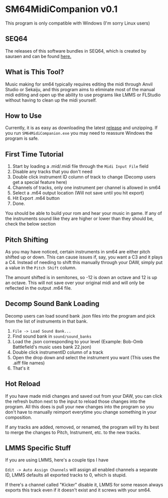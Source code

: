 # SM64MidiCompanion v0.1
This program is only compatible with Windows (I'm sorry Linux users)

## SEQ64
The releases of this software bundles in SEQ64, which is created by sauraen and can be found [here.](https://github.com/sauraen/seq64)

## What is This Tool?
Music making for sm64 typically requires editing the midi through Anvil Studio or Sekaiju, and this program aims to eliminate most of the manual midi editing 
and open up the ability to use programs like LMMS or FLStudio without having to clean up the midi yourself.

## How to Use
Currently, it is as easy as downloading the latest [release](https://github.com/Bitlytic/SM64MidiCompanion/releases) and unzipping. If you run `SM64MidiCompanion.exe`
you may need to reassure Windows the program is safe. 

## First Time Tutorial
1. Start by loading a .mid/.midi file through the `Midi Input File` field
2. Disable any tracks that you don't need
3. Double click instrument ID column of track to change (Decomp users get a special feature here)
4. Channels of tracks, only one instrument per channel is allowed in sm64
5. Select a .m64 output location (Will not save until you hit export)
6. Hit Export .m64 button
7. Done.

You should be able to build your rom and hear your music in game. If any of the instruments sound like they are higher or lower than they should be, 
check the below section

## Pitch Shifting
As you may have noticed, certain instruments in sm64 are either pitch shifted up or down. This can cause issues if, say, you want a C3 and it plays a C4.
Instead of needing to shift this manually through your DAW, simply put a value in the `Pitch Shift` column.

The amount shifted is in semitones, so -12 is down an octave and 12 is up an octave. This will not save over your original midi and will only be reflected in the
output .m64 file.

## Decomp Sound Bank Loading
Decomp users can load sound bank .json files into the program and pick from the list of instruments in that bank.

1. `File -> Load Sound Bank...`
2. Find sound bank in `sound/sound_banks`
3. Load the .json corresponding to your level (Example: Bob-Omb Battlefield's music uses bank 22.json)
4. Double click instrumentID column of a track
5. Open the drop down and select the instrument you want (This uses the .aiff file names)
6. That's it

## Hot Reload
If you have made midi changes and saved out from your DAW, you can click the refresh button next to the input to reload those changes into the program. All this does 
is pull your new changes into the program so you don't have to manually reimport everytime you change something in your composition.

If any tracks are added, removed, or renamed, the program will try its best to merge the changes to Pitch, Instrument, etc. to the new tracks.

## LMMS Specific Stuff
If you are using LMMS, here's a couple tips I have

`Edit -> Auto Assign Channels` will assign all enabled channels a separate ID, LMMS defaults all exported tracks to 0, which is stupid.

If there's a channel called "Kicker" disable it, LMMS for some reason always exports this track even if it doesn't exist and it screws with your sm64.
